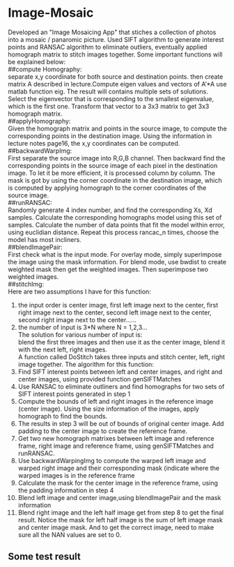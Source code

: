 # Image-Mosaic
Developed an "Image Mosaicing App" that stiches a collection of photos into a mosaic / panaromic picture. Used SIFT algorithm to generate interest points and RANSAC algorithm to eliminate outliers, eventually applied homograph matrix to stitch images together. Some important functions will be explained below:  
##compute Homography:  
separate x,y coordinate for both source and destination points. then create matrix A described in lecture.Compute eigen values and vectors of A’*A use matlab function eig. The result will contains multiple sets of solutions. Select the eigenvector that is corresponding to the smallest eigenvalue, which is the first one. Transform that vector to a 3x3 matrix to get 3x3 homograph matrix.  
##applyHomography:  
Given the homograph matrix and points in the source image, to compute the corresponding points in the destination image.
Using the information in lecture notes page16, the x,y coordinates can be computed.  
##backwardWarpImg:  
First separate the source image into R,G,B channel. Then backward find the corresponding points in the source image of each pixel in the destination image. To let it be more efficient, it is processed column by column. The mask is got by using the corner coordinate in the destination image, which is computed by applying homograph to the corner coordinates of the source image.  
##runRANSAC:  
Randomly generate 4 index number, and find the corresponding Xs, Xd samples. Calculate the corresponding homographs model using this set of samples. Calculate the number of data points that fit the model within error, using euclidian distance. Repeat this process rancac_n times, choose the model has most incliners.  
##blendImagePair:  
First check what is the input mode.
For overlay mode, simply superimpose the image using the mask information.
For blend mode, use bwdist to create weighted mask then get the weighted images. Then superimpose two weighted images.  
##stitchImg:  
Here are two assumptions I have for this function:
1. the input order is center image, first left image next to the center, first right image next to the center, second left image next to the center, second right image next to the center……   
2. the number of input is 3*N where N = 1,2,3…   
The solution for various number of input is:  
blend the first three images and then use it as the center image, blend it with the next left, right images.  
A function called DoStitch takes three inputs and stitch center, left, right image together. The algorithm for this function:  
1. Find SIFT interest points between left and center images, and right and center images, using provided function genSIFTMatches 
2. Use RANSAC to eliminate outliners and find homographs for two sets of SIFT interest points generated in step 1  
3. Compute the bounds of left and right images in the reference image (center image). Using the size information of the images, apply homograph to find the bounds.   
4. The results in step 3 will be out of bounds of original center image. Add padding to the center image to create the reference frame.  
5. Get two new homograph matrixes between left image and reference frame,  right image and reference frame, using genSIFTMatches and runRANSAC.  
6. Use backwardWarpingImg to compute the warped left image and warped right image and their corresponding mask (indicate where the warped images is in the reference frame  
7. Calculate the mask for the center image in the reference frame, using the padding information in step 4  
8. Blend left image and center image,using blendImagePair and the mask information  
9. Blend right image and the left half image get from step 8 to get the final result. Notice the mask for left half image is the sum of left image mask and center image mask. And to get the correct image, need to make sure all the NAN values are set to 0.  

## Some test result
